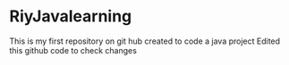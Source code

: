 # RiyJavalearning
This is my first repository on git hub created to code a java project
Edited this github code to check changes
